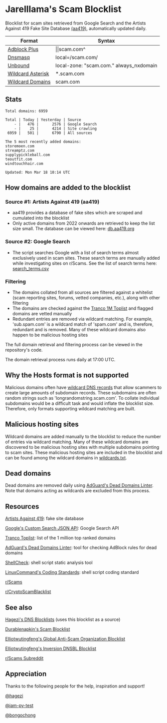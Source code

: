 # Jarelllama's Scam Blocklist

Blocklist for scam sites retrieved from Google Search and the Artists Against 419 Fake Site Database [(aa419)](https://db.aa419.org/fakebankslist.php), automatically updated daily.

| Format | Syntax |
| --- | --- |
| [Adblock Plus](https://raw.githubusercontent.com/jarelllama/Scam-Blocklist/main/lists/adblock/scams.txt) | \|\|scam.com^ |
| [Dnsmasq](https://raw.githubusercontent.com/jarelllama/Scam-Blocklist/main/lists/dnsmasq/scams.txt) | local=/scam.com/ |
| [Unbound](https://raw.githubusercontent.com/jarelllama/Scam-Blocklist/main/lists/unbound/scams.txt) | local-zone: "scam.com." always_nxdomain |
| [Wildcard Asterisk](https://raw.githubusercontent.com/jarelllama/Scam-Blocklist/main/lists/wildcard_asterisk/scams.txt) | \*.scam.com |
| [Wildcard Domains](https://raw.githubusercontent.com/jarelllama/Scam-Blocklist/main/lists/wildcard_domains/scams.txt) | scam.com |

## Stats

```
Total domains: 6959

Total | Today | Yesterday | Source
    - |   476 |      2576 | Google Search
    - |    25 |      4214 | Site crawling
 6959 |   501 |      6790 | All sources

The 5 most recently added domains:
storemoen.com
streamptz.com
supplypickleball.com
teoutfit.com
windtouchhair.com

Updated: Mon Mar 18 10:14 UTC
```

## How domains are added to the blocklist

### Source #1: Artists Against 419 (aa419)
- aa419 provides a database of fake sites which are scraped and cumulated into the blocklist
- Only active domains from 2022 onwards are retrieved to keep the list size small. The database can be viewed here: [db.aa419.org](https://db.aa419.org/fakebankslist.php)

### Source #2: Google Search
- The script searches Google with a list of search terms almost exclusively used in scam sites. These search terms are manually added while investigating sites on r/Scams. See the list of search terms here: [search_terms.csv](https://github.com/jarelllama/Scam-Blocklist/blob/main/config/search_terms.csv)

### Filtering
- The domains collated from all sources are filtered against a whitelist (scam reporting sites, forums, vetted companies, etc.), along with other filtering
- The domains are checked against the [Tranco 1M Toplist](https://tranco-list.eu/) and flagged domains are vetted manually
- Redundant entries are removed via wildcard matching. For example, 'sub.spam.com' is a wildcard match of 'spam.com' and is, therefore, redundant and is removed. Many of these wildcard domains also happen to be malicious hosting sites

The full domain retrieval and filtering process can be viewed in the repository's code.

The domain retrieval process runs daily at 17:00 UTC.

## Why the Hosts format is not supported

Malicious domains often have [wildcard DNS records](https://developers.cloudflare.com/dns/manage-dns-records/reference/wildcard-dns-records/) that allow scammers to create large amounts of subdomain records. These subdomains are often random strings such as 'longrandomstring.scam.com'. To collate individual subdomains would be a difficult task and would inflate the blocklist size. Therefore, only formats supporting wildcard matching are built.

## Malicious hosting sites

Wildcard domains are added manually to the blocklist to reduce the number of entries via wildcard matching. Many of these wildcard domains are discovered to be malicious hosting sites with multiple subdomains pointing to scam sites. These malicious hosting sites are included in the blocklist and can be found among the wildcard domains in [wildcards.txt](https://github.com/jarelllama/Scam-Blocklist/blob/main/data/wildcards.txt).

## Dead domains

Dead domains are removed daily using [AdGuard's Dead Domains Linter](https://github.com/AdguardTeam/DeadDomainsLinter). Note that domains acting as wildcards are excluded from this process.

## Resources

[Artists Against 419](https://db.aa419.org/fakebankslist.php): fake site database

[Google's Custom Search JSON API](https://developers.google.com/custom-search/v1/introduction): Google Search API

[Tranco Toplist](https://tranco-list.eu/): list of the 1 million top ranked domains

[AdGuard's Dead Domains Linter](https://github.com/AdguardTeam/DeadDomainsLinter): tool for checking AdBlock rules for dead domains

[ShellCheck](https://github.com/koalaman/shellcheck): shell script static analysis tool

[LinuxCommand's Coding Standards](https://linuxcommand.org/lc3_adv_standards.php): shell script coding standard

[r/Scams](https://www.reddit.com/r/Scams/)

[r/CryptoScamBlacklist](https://www.reddit.com/r/CryptoScamBlacklist/)

## See also

[Hagezi's DNS Blocklists](https://github.com/hagezi/dns-blocklists) (uses this blocklist as a source)

[Durablenapkin's Scam Blocklist](https://github.com/durablenapkin/scamblocklist)

[Elliotwutingfeng's Global Anti-Scam Organization Blocklist](https://github.com/elliotwutingfeng/GlobalAntiScamOrg-blocklist)

[Elliotwutingfeng's Inversion DNSBL Blocklist](https://github.com/elliotwutingfeng/Inversion-DNSBL-Blocklists)

[r/Scams Subreddit](https://www.reddit.com/r/Scams)

## Appreciation

Thanks to the following people for the help, inspiration and support!

[@hagezi](https://github.com/hagezi)

[@iam-py-test](https://github.com/iam-py-test)

[@bongochong](https://github.com/bongochong)
